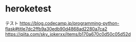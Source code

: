 # heroketest
テスト
https://blog.codecamp.jp/programming-python-flask#title7dc2ffb9a30edb90d4868ad2280a7ca2
https://qiita.com/sky_jokerxx/items/b170a670c0d50c05d52d
